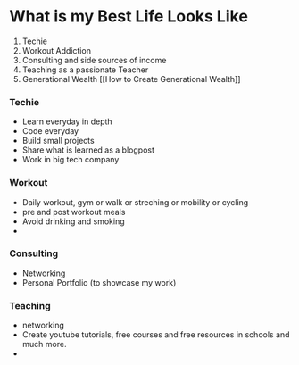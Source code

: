 # What is my Best Life Looks Like

1. Techie 
2. Workout Addiction
3. Consulting and side sources of income
4. Teaching as a passionate Teacher
5. Generational Wealth [[How to Create Generational Wealth]]



### Techie 

- Learn everyday in depth 
- Code everyday
- Build small projects
- Share what is learned as a blogpost
- Work in big tech company


### Workout
- Daily workout, gym or walk or  streching or mobility or cycling
- pre and post workout meals
- Avoid drinking and smoking 
-

### Consulting
- Networking
- Personal Portfolio (to showcase my work)


### Teaching
- networking
- Create youtube tutorials, free courses and free resources in schools and much more.
- 